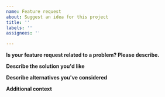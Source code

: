 ```yaml
---
name: Feature request
about: Suggest an idea for this project
title: ''
labels: ''
assignees: ''

---
```


**Is your feature request related to a problem? Please describe.**
<!--A clear and concise description of what the problem is. Ex. I'm always frustrated when [...]-->

**Describe the solution you'd like**
<!--A clear and concise description of what you want to happen-->

**Describe alternatives you've considered**
<!--A clear and concise description of any alternative solutions or features you've considered-->

**Additional context**
<!--Add any other context or screenshots about the feature request here.-->
